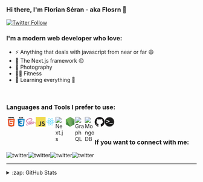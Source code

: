 ### Hi there, I'm Florian Séran - aka Flosrn 👋

[![Twitter Follow](https://img.shields.io/twitter/follow/flo_srn?color=1DA1F2&logo=twitter&style=for-the-badge)](https://twitter.com/intent/follow?original_referer=https%3A%2F%2Fgithub.com%2FFlosrn&screen_name=flo_srn)

### I'm a modern web developer who love:

- ⚡️ Anything that deals with javascript from near or far 😄
- 🚀 The Next.js framework 😍 
- 📸 Photography 
- 💪🏻 Fitness
- 🌱 Learning everything 🤣

<br />

### Languages and Tools I prefer to use:

<img align="left" alt="HTML5" width="26px" src="https://raw.githubusercontent.com/github/explore/80688e429a7d4ef2fca1e82350fe8e3517d3494d/topics/html/html.png" />
<img align="left" alt="CSS3" width="26px" src="https://raw.githubusercontent.com/github/explore/80688e429a7d4ef2fca1e82350fe8e3517d3494d/topics/css/css.png" />
<img align="left" alt="Sass" width="26px" src="https://raw.githubusercontent.com/github/explore/80688e429a7d4ef2fca1e82350fe8e3517d3494d/topics/sass/sass.png" />
<img align="left" alt="JavaScript" width="26px" src="https://raw.githubusercontent.com/github/explore/80688e429a7d4ef2fca1e82350fe8e3517d3494d/topics/javascript/javascript.png" />

[<img align="left" alt="React" width="26px" src="https://raw.githubusercontent.com/github/explore/80688e429a7d4ef2fca1e82350fe8e3517d3494d/topics/react/react.png" />][react]
[<img align="left" alt="Next.js" width="26px" src="https://upload.wikimedia.org/wikipedia/commons/thumb/8/8e/Nextjs-logo.svg/800px-Nextjs-logo.svg.png" />][nextjs]
[<img align="left" alt="Node.js" width="26px" src="https://raw.githubusercontent.com/github/explore/80688e429a7d4ef2fca1e82350fe8e3517d3494d/topics/nodejs/nodejs.png" />][nodejs]
[<img align="left" alt="GraphQL" width="26px" src="https://raw.githubusercontent.com/graphql-compose/graphql-compose/master/docs/logo.png" />][graphql]
[<img align="left" alt="MongoDB" width="26px" src="https://infinapps.com/wp-content/uploads/2018/10/mongodb-logo.png" />][mongodb]
<img align="left" alt="GitHub" width="26px" src="https://raw.githubusercontent.com/github/explore/78df643247d429f6cc873026c0622819ad797942/topics/github/github.png" />
<img align="left" alt="Terminal" width="26px" src="https://raw.githubusercontent.com/github/explore/80688e429a7d4ef2fca1e82350fe8e3517d3494d/topics/terminal/terminal.png" />

<br />
<br />

### If you want to connect with me:

[<img align="left" alt="twitter" src="https://img.shields.io/badge/-@flo_srn-00acee?style=flat&logo=Twitter&logoColor=white" />][twitter]&nbsp; &nbsp;
[<img align="left" alt="twitter" src="https://img.shields.io/badge/-@flo__srn-E1306C?style=flat&logo=Instagram&logoColor=white" />][instagram]&nbsp; &nbsp;
[<img align="left" alt="twitter" src="https://img.shields.io/badge/-Florian Séran-0072b1?style=flat&logo=Linkedin&logoColor=white" />][linkedin]&nbsp; &nbsp;
[<img align="left" alt="twitter" src="https://img.shields.io/badge/-flosrn.dev@gmail.com-c14438?style=flat&logo=Gmail&logoColor=white" />][gmail]&nbsp; &nbsp;

---

<details>
  <summary>:zap: GitHub Stats</summary>
  
  [![Flosrn's github stats](https://github-readme-stats.vercel.app/api?username=flosrn)](https://github.com/flosrn/github-readme-stats)&nbsp; &nbsp;
  ![visitors](https://visitor-badge.glitch.me/badge?page_id=Flosrn.Flosrn)

</details>

[react]: https://fr.reactjs.org/
[nextjs]: https://nextjs.org/
[nodejs]: https://nodejs.org/
[graphql]: https://graphql.org/
[mongodb]: https://www.mongodb.com/fr
[twitter]: https://twitter.com/flo_srn
[instagram]: https://www.instagram.com/flo__srn/
[linkedin]: https://www.linkedin.com/in/florian-seran/
[gmail]: mailto:flosrn.dev@gmail.com
